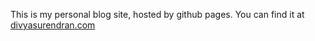 This is my personal blog site, hosted by github pages. You can find it at [divyasurendran.com](https://divyasurendran.com)
